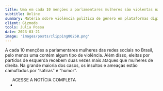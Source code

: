 ```yaml
---
title: Uma em cada 10 menções a parlamentares mulheres são violentas nas redes
subtitle: Online
summary: Matéria sobre violência política de gênero em plataformas digitais
client: Gizmodo
tools: Julia Possa
date: 2023-03-21
image: 'images/posts/clipping00258.png'
---
```


A cada 10 menções a parlamentares mulheres das redes sociais no Brasil, pelo menos uma contém algum tipo de violência. Além disso, eleitas por partidos de esquerda recebem duas vezes mais ataques que mulheres de direita. Na grande maioria dos casos, os insultos e ameaças estão camuflados por “sátiras” e “humor”. 

<div class="post__share"><ul class="share__list list-reset">ACESSE A NOTÍCIA COMPLETA<li class="share__item" style="margin-left: 10px"><a class="share__link share__facebook" style="background: #fa5657" href="https://gizmodo.uol.com.br/uma-em-cada-10-mencoes-a-parlamentares-mulheres-sao-violentas-nas-redes/ 
onclick=window.open(this.href, 'pop-up', 'left=20,top=20,width=500,height=500,toolbar=1,resizable=0'); return false;" title="Link" rel="nofollow"><i class="fa-solid fa-link"></i></a></li></ul></div>
<!-- <div class="gallery-box"><div class="gallery"><img src="/clipping/images/example-1.jpg" loading="lazy" alt="Project"><img src="/clipping/images/example-2.jpg" loading="lazy" alt="Project"></div><em>Gallery / <a href="https://www.freepik.com/" target="_blank">Freepic</a></em></div> -->
